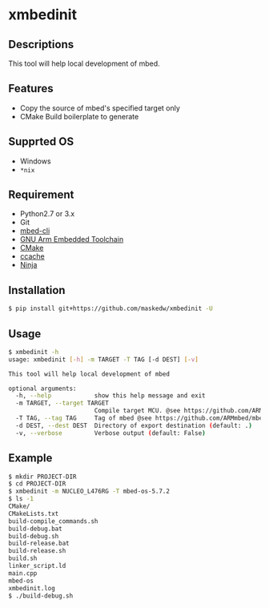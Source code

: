 # xmbedinit

## Descriptions
This tool will help local development of mbed.

## Features
+ Copy the source of mbed's specified target only
+ CMake Build boilerplate to generate

## Supprted OS
+ Windows
+ `*nix`

## Requirement
+ Python2.7 or 3.x
+ Git
+ [mbed-cli](https://github.com/ARMmbed/mbed-cli)
+ [GNU Arm Embedded Toolchain](https://developer.arm.com/open-source/gnu-toolchain/gnu-rm/downloads)
+ [CMake](https://github.com/Kitware/CMake)
+ [ccache](https://github.com/ccache/ccache)
+ [Ninja](https://github.com/ninja-build/ninja)

## Installation
```sh
$ pip install git+https://github.com/maskedw/xmbedinit -U
```

## Usage

```sh
$ xmbedinit -h
usage: xmbedinit [-h] -m TARGET -T TAG [-d DEST] [-v]

This tool will help local development of mbed

optional arguments:
  -h, --help            show this help message and exit
  -m TARGET, --target TARGET
                        Compile target MCU. @see https://github.com/ARMmbed/mbed-cli (default: None)
  -T TAG, --tag TAG     Tag of mbed @see https://github.com/ARMmbed/mbed-os/releases (default: None)
  -d DEST, --dest DEST  Directory of export destination (default: .)
  -v, --verbose         Verbose output (default: False)
```

## Example
```sh
$ mkdir PROJECT-DIR
$ cd PROJECT-DIR
$ xmbedinit -m NUCLEO_L476RG -T mbed-os-5.7.2
$ ls -1
CMake/
CMakeLists.txt
build-compile_commands.sh
build-debug.bat
build-debug.sh
build-release.bat
build-release.sh
build.sh
linker_script.ld
main.cpp
mbed-os
xmbedinit.log
$ ./build-debug.sh
```
